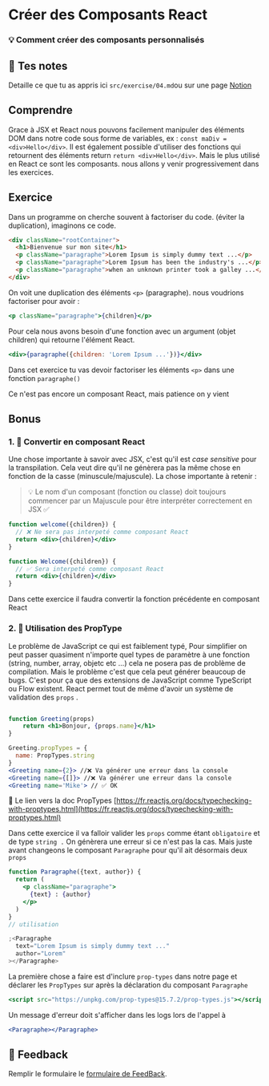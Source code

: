# Créer des Composants React

### 💡 Comment créer des composants personnalisés

## 📝 Tes notes

Detaille ce que tu as appris ici
`src/exercise/04.md`ou sur une page [Notion](https://go.mikecodeur.com/course-notes-template)

## Comprendre

Grace à JSX et React nous pouvons facilement manipuler des éléments DOM dans
notre code sous forme de variables, ex : `const maDiv = <div>Hello</div>`. Il
est également possible d'utiliser des fonctions qui retournent des éléments
return `return <div>Hello</div>`. Mais le plus utilisé en React ce sont les
composants. nous allons y venir progressivement dans les exercices.

## Exercice

Dans un programme on cherche souvent à factoriser du code. (éviter la
duplication), imaginons ce code.

```html
<div className="rootContainer">
  <h1>Bienvenue sur mon site</h1>
  <p className="paragraphe">Lorem Ipsum is simply dummy text ...</p>
  <p className="paragraphe">Lorem Ipsum has been the industry's ...</p>
  <p className="paragraphe">when an unknown printer took a galley ...</p>
</div>
```

On voit une duplication des éléments `<p>` (paragraphe). nous voudrions
factoriser pour avoir :

```jsx
<p className="paragraphe">{children}</p>
```

Pour cela nous avons besoin d'une fonction avec un argument (objet children) qui
retourne l'élément React.

```jsx
<div>{paragraphe({children: 'Lorem Ipsum ...'})}</div>
```

Dans cet exercice tu vas devoir factoriser les éléments `<p>` dans une fonction
`paragraphe()`

Ce n'est pas encore un composant React, mais patience on y vient

## Bonus

### 1. 🚀 Convertir en composant React

Une chose importante à savoir avec JSX, c'est qu'il est _case sensitive_ pour la
transpilation. Cela veut dire qu'il ne génèrera pas la même chose en fonction de
la casse (minuscule/majuscule). La chose importante à retenir :

> 💡 Le nom d'un composant (fonction ou classe) doit toujours commencer par un
> Majuscule pour être interpréter correctement en JSX ✅

```jsx
function welcome({children}) {
  // ❌ Ne sera pas interpeté comme composant React
  return <div>{children}</div>
}

function Welcome({children}) {
  // ✅ Sera interpeté comme composant React
  return <div>{children}</div>
}
```

Dans cette exercice il faudra convertir la fonction précédente en composant
React

### 2. 🚀 Utilisation des PropType

Le problème de JavaScript ce qui est faiblement typé, Pour simplifier on peut
passer quasiment n'importe quel types de paramètre à une fonction (string,
number, array, objetc etc ...) cela ne posera pas de problème de compilation.
Mais le problème c'est que cela peut générer beaucoup de bugs. C'est pour ça que
des extensions de JavaScript comme TypeScript ou Flow existent. React permet
tout de même d'avoir un système de validation des `props` .

```jsx

function Greeting(props)
	return <h1>Bonjour, {props.name}</h1>
}

Greeting.propTypes = {
  name: PropTypes.string
}
<Greeting name={2}> //❌ Va générer une erreur dans la console
<Greeting name={[]}> //❌ Va générer une erreur dans la console
<Greeting name='Mike'> // ✅ OK

```

📑 Le lien vers la doc PropTypes
[https://fr.reactjs.org/docs/typechecking-with-proptypes.html](https://fr.reactjs.org/docs/typechecking-with-proptypes.html)

Dans cette exercice il va falloir valider les `props` comme étant `obligatoire`
et de type `string .` On génèrera une erreur si ce n'est pas la cas. Mais juste
avant changeons le composant `Paragraphe` pour qu'il ait désormais deux `props`

```jsx
function Paragraphe({text, author}) {
  return (
    <p className="paragraphe">
      {text} : {author}
    </p>
  )
}
// utilisation

;<Paragraphe
  text="Lorem Ipsum is simply dummy text ..."
  author="Lorem"
></Paragraphe>
```

La première chose a faire est d'inclure `prop-types` dans notre page et déclarer
les `PropTypes` sur après la déclaration du composant `Paragraphe`

```jsx
<script src="https://unpkg.com/prop-types@15.7.2/prop-types.js"></script>
```

Un message d'erreur doit s'afficher dans les logs lors de l'appel à

```jsx
<Paragraphe></Paragraphe>
```

## 🐜 Feedback

Remplir le formulaire le
[formulaire de FeedBack](https://go.mikecodeur.com/cours-react-avis).
